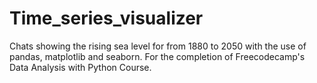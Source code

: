 # Time_series_visualizer
 Chats showing the rising sea level for from 1880 to 2050 with the use of pandas, matplotlib and seaborn.  For the completion of Freecodecamp's Data Analysis with Python Course.
